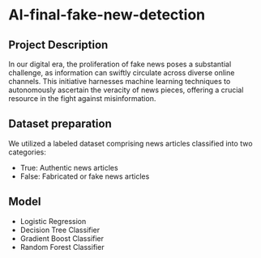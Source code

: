 # AI-final-fake-new-detection

## Project Description
In our digital era, the proliferation of fake news poses a substantial challenge, as information can swiftly circulate across diverse online channels. This initiative harnesses machine learning techniques to autonomously ascertain the veracity of news pieces, offering a crucial resource in the fight against misinformation.

## Dataset preparation
We utilized a labeled dataset comprising news articles classified into two categories:
* True: Authentic news articles
* False: Fabricated or fake news articles

## Model
* Logistic Regression
* Decision Tree Classifier
* Gradient Boost Classifier
* Random Forest Classifier

